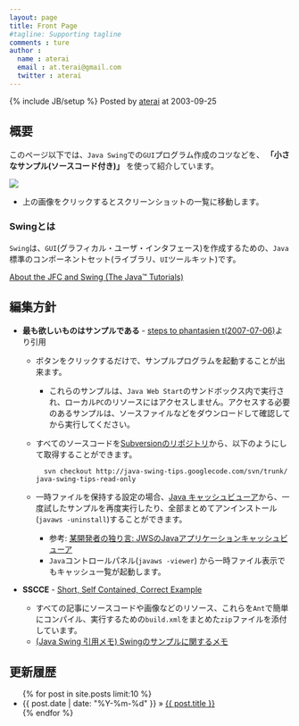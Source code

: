 ```yaml
---
layout: page
title: Front Page
#tagline: Supporting tagline
comments : ture
author :
  name : aterai
  email : at.terai@gmail.com
  twitter : aterai
---
```

{% include JB/setup %}
Posted by [aterai](http://terai.xrea.jp/aterai.html) at 2003-09-25
## 概要
このページ以下では、`Java Swing`での`GUI`プログラム作成のコツなどを、 **「小さなサンプル(ソースコード付き)」** を使って紹介しています。

<a href="https://picasaweb.google.com/112210866074949770793/JavaSwingTips02?noredirect=1"><img src="http://lh3.ggpht.com/_9Z4BYR88imo/TQslJy3MxYI/AAAAAAAAAts/xrxOCvbp-0A/s800/screenshots.png" /></a>

- 上の画像をクリックするとスクリーンショットの一覧に移動します。

### Swingとは
`Swing`は、`GUI`(グラフィカル・ユーザ・インタフェース)を作成するための、`Java`標準のコンポーネントセット(ライブラリ、`UI`ツールキット)です。

[About the JFC and Swing (The Java™ Tutorials)](http://java.sun.com/docs/books/tutorial/uiswing/start/about.html)

## 編集方針
- **最も欲しいものはサンプルである** - [steps to phantasien t(2007-07-06)](http://dodgson.org/omo/t/?date=20070706#p02)より引用
    - ボタンをクリックするだけで、サンプルプログラムを起動することが出来ます。
        - これらのサンプルは、`Java Web Start`のサンドボックス内で実行され、ローカル`PC`のリソースにはアクセスしません。アクセスする必要のあるサンプルは、ソースファイルなどをダウンロードして確認してから実行してください。
    - すべてのソースコードを[Subversionのリポジトリ](http://code.google.com/p/java-swing-tips/source/checkout)から、以下のようにして取得することができます。

			svn checkout http://java-swing-tips.googlecode.com/svn/trunk/ java-swing-tips-read-only

    - 一時ファイルを保持する設定の場合、[Java キャッシュビューア](http://terai.xrea.jp/data/jws/player.jnlp)から、一度試したサンプルを再度実行したり、全部まとめてアンインストール(`javaws -uninstall`)することができます。
        - 参考: [某開発者の独り言: JWSのJavaアプリケーションキャッシュビューア](http://aqubiblog.blogspot.com/2008/02/jwsjava.html)
        - `Java`コントロールパネル(`javaws -viewer`) から一時ファイル表示でもキャッシュ一覧が起動します。

- **SSCCE** - [Short, Self Contained, Correct Example](http://sscce.org/)
    - すべての記事にソースコードや画像などのリソース、これらを`Ant`で簡単にコンパイル、実行するための`build.xml`をまとめた`zip`ファイルを添付しています。
    - [(Java Swing 引用メモ) Swingのサンプルに関するメモ](http://d.hatena.ne.jp/aterai/20071016/1192516545)

## 更新履歴

<ul class="posts">
  {% for post in site.posts limit:10 %}
    <li><span>{{ post.date | date: "%Y-%m-%d" }}</span> &raquo; <a href="{{ BASE_PATH }}{{ post.url }}">{{ post.title }}</a></li>
  {% endfor %}
</ul>

